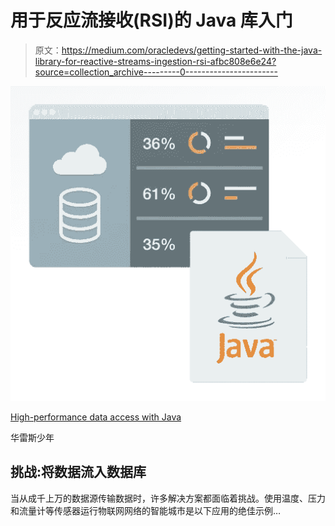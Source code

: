 # 用于反应流接收(RSI)的 Java 库入门

> 原文：<https://medium.com/oracledevs/getting-started-with-the-java-library-for-reactive-streams-ingestion-rsi-afbc808e6e24?source=collection_archive---------0----------------------->

![](img/7c9c37021b2cea35a2eb49fea1e59164.png)

[High-performance data access with Java](https://www.oracle.com/database/technologies/appdev/jdbc.html)

华雷斯少年

## **挑战:将数据流入数据库**

当从成千上万的数据源传输数据时，许多解决方案都面临着挑战。使用温度、压力和流量计等传感器运行物联网网络的智能城市是以下应用的绝佳示例…
